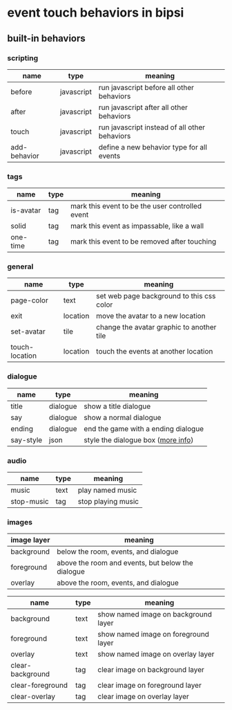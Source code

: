 # event touch behaviors in bipsi

## built-in behaviors

### scripting

| name | type | meaning
|--|--|--
| before | javascript | run javascript before all other behaviors
| after | javascript | run javascript after all other behaviors
| touch | javascript | run javascript instead of all other behaviors
| add-behavior | javascript | define a new behavior type for all events

### tags

| name | type | meaning
|--|--|--
| is-avatar | tag | mark this event to be the user controlled event
| solid | tag | mark this event as impassable, like a wall
| one-time | tag | mark this event to be removed after touching

### general

| name | type | meaning
|--|--|--
| page-color | text | set web page background to this css color
| exit | location | move the avatar to a new location
| set-avatar | tile | change the avatar graphic to another tile
| touch-location | location | touch the events at another location

### dialogue

| name | type | meaning
|--|--|--
| title | dialogue | show a title dialogue
| say | dialogue | show a normal dialogue
| ending | dialogue | end the game with a ending dialogue
| say-style | json | style the dialogue box ([more info](./styling-dialogue.md))

### audio

| name | type | meaning
|--|--|--
| music | text | play named music
| stop-music | tag | stop playing music

### images

| image layer | meaning
|--|--
| background | below the room, events, and dialogue
| foreground | above the room and events, but below the dialogue
| overlay | above the room, events, and dialogue

| name | type | meaning
|--|--|--
| background | text | show named image on background layer
| foreground | text | show named image on foreground layer
| overlay | text | show named image on overlay layer
| clear-background | tag | clear image on background layer
| clear-foreground | tag | clear image on foreground layer
| clear-overlay | tag | clear image on overlay layer
